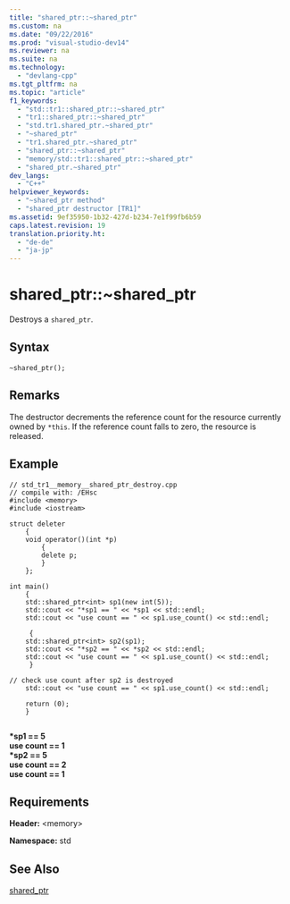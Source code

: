 ```yaml
---
title: "shared_ptr::~shared_ptr"
ms.custom: na
ms.date: "09/22/2016"
ms.prod: "visual-studio-dev14"
ms.reviewer: na
ms.suite: na
ms.technology: 
  - "devlang-cpp"
ms.tgt_pltfrm: na
ms.topic: "article"
f1_keywords: 
  - "std::tr1::shared_ptr::~shared_ptr"
  - "tr1::shared_ptr::~shared_ptr"
  - "std.tr1.shared_ptr.~shared_ptr"
  - "~shared_ptr"
  - "tr1.shared_ptr.~shared_ptr"
  - "shared_ptr::~shared_ptr"
  - "memory/std::tr1::shared_ptr::~shared_ptr"
  - "shared_ptr.~shared_ptr"
dev_langs: 
  - "C++"
helpviewer_keywords: 
  - "~shared_ptr method"
  - "shared_ptr destructor [TR1]"
ms.assetid: 9ef35950-1b32-427d-b234-7e1f99fb6b59
caps.latest.revision: 19
translation.priority.ht: 
  - "de-de"
  - "ja-jp"
---
```

# shared_ptr::~shared_ptr
Destroys a `shared_ptr`.  
  
## Syntax  
  
```  
~shared_ptr();  
```  
  
## Remarks  
 The destructor decrements the reference count for the resource currently owned by `*this`. If the reference count falls to zero, the resource is released.  
  
## Example  
  
```  
// std_tr1__memory__shared_ptr_destroy.cpp   
// compile with: /EHsc   
#include <memory>   
#include <iostream>   
  
struct deleter   
    {   
    void operator()(int *p)   
        {   
        delete p;   
        }   
    };   
  
int main()   
    {   
    std::shared_ptr<int> sp1(new int(5));   
    std::cout << "*sp1 == " << *sp1 << std::endl;   
    std::cout << "use count == " << sp1.use_count() << std::endl;   
  
     {   
    std::shared_ptr<int> sp2(sp1);   
    std::cout << "*sp2 == " << *sp2 << std::endl;   
    std::cout << "use count == " << sp1.use_count() << std::endl;   
     }   
  
// check use count after sp2 is destroyed   
    std::cout << "use count == " << sp1.use_count() << std::endl;   
  
    return (0);   
    }  
  
```  
  
 **\*sp1 == 5**  
**use count == 1**  
**\*sp2 == 5**  
**use count == 2**  
**use count == 1**   
## Requirements  
 **Header:** \<memory>  
  
 **Namespace:** std  
  
## See Also  
 [shared_ptr](../vs140/shared_ptr-class.md)